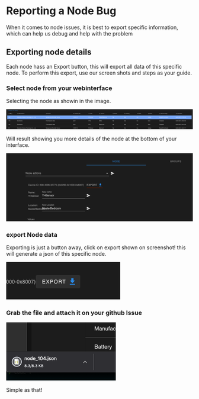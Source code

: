 # Reporting a Node Bug

When it comes to node issues, it is best to export specific information, which can help us debug and help with the problem

## Exporting node details 

Each node hass an Export button, this will export all data of this specific node. To perform this export, use our screen shots and steps as your guide.

### Select node from your webinterface

Selecting the node as showin in the image.

![Selected node](../_images/troubleshoot_node_select.png)

Will result showing you more details of the node at the bottom of your interface.

![Export location](../_images/troubleshoot_export.png)

### export Node data

Exporting is just a button away, click on export shown on screenshot! this will generate a json of this specific node.

![Selected node](../_images/troubleshoot_export_2.png)


### Grab the file and attach it on your github Issue

![Grab file](../_images/troubleshoot_node_json.png)

Simple as that! 